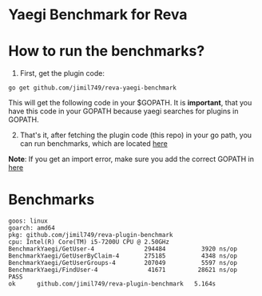 # Yaegi Benchmark for Reva

# How to run the benchmarks?

1. First, get the plugin code:
```
go get github.com/jimil749/reva-yaegi-benchmark
```
This will get the following code in your $GOPATH. It is **important**, that you have this code in your GOPATH because yaegi searches for plugins in GOPATH.

2. That's it, after fetching the plugin code (this repo) in your go path, you can run benchmarks, which are located [here](https://github.com/jimil749/reva-plugin-benchmark)

**Note**: If you get an import error, make sure you add the correct GOPATH in [here](https://github.com/jimil749/reva-plugin-benchmark/blob/main/main_test.go#L32)

# Benchmarks

```
goos: linux
goarch: amd64
pkg: github.com/jimil749/reva-plugin-benchmark
cpu: Intel(R) Core(TM) i5-7200U CPU @ 2.50GHz
BenchmarkYaegi/GetUser-4         	  294484	      3920 ns/op
BenchmarkYaegi/GetUserByClaim-4  	  275185	      4348 ns/op
BenchmarkYaegi/GetUserGroups-4   	  207049	      5597 ns/op
BenchmarkYaegi/FindUser-4        	   41671	     28621 ns/op
PASS
ok  	github.com/jimil749/reva-plugin-benchmark	5.164s

```